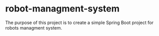 # robot-managment-system
The purpose of this project is to create a simple Spring Boot project for robots managment system.
